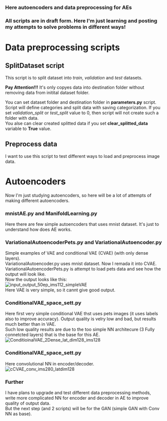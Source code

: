 ### Here autoencoders and data preprocessing for AEs
### All scripts are in draft form. Here I'm just learning and posting my attempts to solve problems in different ways!

# Data preprocessing scripts

## SplitDataset script
This script is to split dataset into *train*, *validation* and *test* datasets.<br>

**Pay Attention!!!** It's only copyes data into destination folder without removing data from initital dataset folder.<br>

You can set dataset folder and destination folder in **parameters.py** script. Script will define categories and split data with saving categorization.
If you set *validation_split* or *test_split* value to 0, then script will not create such a folder with data.<br>
You alse can clear created splitted data if you set **clear_splitted_data** variable to **True** value.<br>

## Preprocess data
I want to use this script to test different ways to load and preprocess image data.<br>

# Autoencoders
Now I'm just studying autoencoders, so here will be a lot of attempts of making different autoencoders.<br>

### mnistAE.py and ManifoldLearning.py
Here there are few simple autoencoders that uses mnist dataset. It's just to understand how does AE works.<br>

### VariationalAutoencoderPets.py and VariationalAutoencoder.py
Simple examples of VAE and conditional VAE (CVAE) (with only dense layers). <br>
VariationalAutoencoder.py uses mnist dataset. Now I remada it into CVAE.<br>
VariationalAutoencoderPets.py is attempt to load pets data and see how the output will look like.<br>
Now the output looks like this:<br>
![input_output_50ep_ims112_simpleVAE](https://user-images.githubusercontent.com/60517813/174012570-e5188dfb-c5c1-493e-b257-1775961837c4.jpg)
<br>Here VAE is very simple, so it cannt give good output.<br>

### ConditionalVAE_space_sett.py
Here first very simple conditional VAE thst uses pets images (it uses labels also to improve accuracy). Output quality is velry low and bad, but results much better than in VAE.<br>
Such low quality results are due to the too simple NN architecure (3 Fully connetcted layers) that is the base for this AE.<br>
![ConditioinalVAE_2Dense_lat_dim128_ims128](https://user-images.githubusercontent.com/60517813/175881094-e08b50f1-cb3b-4351-b312-95c1467aeb69.jpg)
<br>

### ConditionalVAE_space_sett.py
Here convolutional NN in encoder/decoder.<br>
![cCVAE_conv_ims280_latdim128](https://user-images.githubusercontent.com/60517813/176413925-74c3ef08-7ed9-4231-a014-71c6dfa696ed.png)
<br>

### Further
I have plans to upgrade and test different data preprocessing methods, write more complicated NN for encoder and decoder in AE to improve quality of output data.<br>
But the next step (and 2 scripts) will be for the GAN (simple GAN with Conv NN as base).
